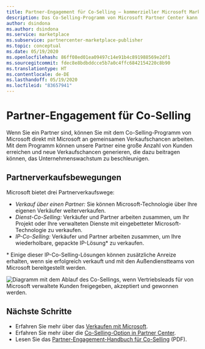 ```yaml
---
title: Partner-Engagement für Co-Selling – kommerzieller Microsoft Marketplace
description: Das Co-Selling-Programm von Microsoft Partner Center kann Ihnen helfen, einen sehr großen Kundenstamm zu erreichen und neue Verkäufe zu generieren.
author: dsindona
ms.author: dsindona
ms.service: marketplace
ms.subservice: partnercenter-marketplace-publisher
ms.topic: conceptual
ms.date: 05/19/2020
ms.openlocfilehash: 86ff08ed01ea09497c14e91b4c891988569e2df1
ms.sourcegitcommit: fdec8e8bdbddcce5b7a0c4ffc6842154220c8b90
ms.translationtype: HT
ms.contentlocale: de-DE
ms.lasthandoff: 05/19/2020
ms.locfileid: "83657941"
---
```

# <a name="co-sell-partner-engagement"></a>Partner-Engagement für Co-Selling

Wenn Sie ein Partner sind, können Sie mit dem Co-Selling-Programm von Microsoft direkt mit Microsoft an gemeinsamen Verkaufschancen arbeiten. Mit dem Programm können unsere Partner eine große Anzahl von Kunden erreichen und neue Verkaufschancen generieren, die dazu beitragen können, das Unternehmenswachstum zu beschleunigen.

## <a name="partner-selling-motions"></a>Partnerverkaufsbewegungen

Microsoft bietet drei Partnerverkaufswege:

* *Verkauf über einen Partner:* Sie können Microsoft-Technologie über Ihre eigenen Verkäufer weiterverkaufen.
* *Dienst-Co-Selling:* Verkäufer und Partner arbeiten zusammen, um Ihr Projekt oder Ihre verwalteten Dienste mit eingebetteter Microsoft-Technologie zu verkaufen.
* *IP-Co-Selling:* Verkäufer und Partner arbeiten zusammen, um Ihre wiederholbare, gepackte IP-Lösung* zu verkaufen.

\* Einige dieser IP-Co-Selling-Lösungen können zusätzliche Anreize erhalten, wenn sie erfolgreich verkauft und mit den Außendienstteams von Microsoft bereitgestellt werden.

![Diagramm mit dem Ablauf des Co-Sellings, wenn Vertriebsleads für von Microsoft verwaltete Kunden freigegeben, akzeptiert und gewonnen werden.](./media/marketplace-publishers-guide/marketplace-co-sell.png)

## <a name="next-steps"></a>Nächste Schritte

* Erfahren Sie mehr über das [Verkaufen mit Microsoft](https://partner.microsoft.com/membership/sell-with-microsoft).
* Erfahren Sie mehr über die [Co-Selling-Option in Partner Center](./partner-center-portal/commercial-marketplace-co-sell.md).
* Lesen Sie das [Partner-Engagement-Handbuch für Co-Selling](https://aka.ms/Co-sellPartnerengagementguidepartnerlink) (PDF).
